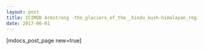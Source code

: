 ```yaml
---
layout: post
title: ICIMOD Armstrong -the_glaciers_of_the__hindu_kush-himalayan_region-_a_summary_of_the_science_regarding_glacier_melt_re
date: 2017-06-01
---
```


[mdocs_post_page new=true]